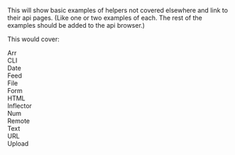This will show basic examples of helpers not covered elsewhere and link to their api pages. (Like one or two examples of each.  The rest of the examples should be added to the api browser.)

This would cover:

Arr  
CLI  
Date  
Feed  
File  
Form  
HTML  
Inflector  
Num  
Remote  
Text  
URL  
Upload  

